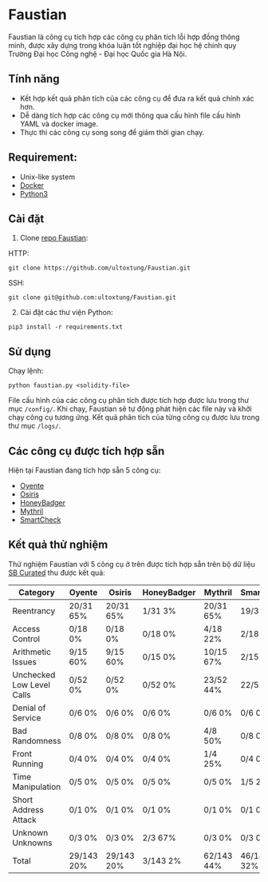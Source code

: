 # Faustian

Faustian là công cụ tích hợp các công cụ phân tích lỗi hợp đồng thông minh, được xây dựng trong khóa luận tốt nghiệp đại học hệ chính quy Trường Đại học Công nghệ - Đại học Quốc gia Hà Nội.

## Tính năng
-   Kết hợp kết quả phân tích của các công cụ để đưa ra kết quả chính xác hơn.
-   Dễ dàng tích hợp các công cụ mới thông qua cấu hình file cấu hình YAML và docker image.
-   Thực thi các công cụ song song để giảm thời gian chạy.

## Requirement:
-   Unix-like system
-   [Docker](https://docs.docker.com/install)
-   [Python3](https://www.python.org)

## Cài đặt
1. Clone [repo Faustian](https://github.com/ultoxtung/Faustian):

HTTP:
```
git clone https://github.com/ultoxtung/Faustian.git
```

SSH:
```
git clone git@github.com:ultoxtung/Faustian.git
```

2. Cài đặt các thư viện Python:

```
pip3 install -r requirements.txt
```

## Sử dụng

Chạy lệnh:
```
python faustian.py <solidity-file>
```

File cấu hình của các công cụ phân tích được tích hợp được lưu trong thư mục `/config/`. Khi chạy, Faustian sẽ tự động phát hiện các file này và khởi chạy công cụ tương ứng. Kết quả phân tích của từng công cụ được lưu trong thư mục `/logs/`.

## Các công cụ được tích hợp sẵn

Hiện tại Faustian đang tích hợp sẵn 5 công cụ:
-   [Oyente](https://github.com/enzymefinance/oyente)
-   [Osiris](https://github.com/christoftorres/Osiris)
-   [HoneyBadger](https://github.com/christoftorres/HoneyBadger)
-   [Mythril](https://github.com/ConsenSys/mythril)
-   [SmartCheck](https://github.com/smartdec/smartcheck)

## Kết quả thử nghiệm

Thử nghiệm Faustian với 5 công cụ ở trên được tích hợp sẵn trên bộ dữ liệu [SB Curated](https://github.com/smartbugs/smartbugs/tree/master/dataset) thu được kết quả:

|  Category                 |    Oyente   |    Osiris   | HoneyBadger |   Mythril   | SmartCheck  |    Total    |
| ------------------------- | ----------- | ----------- | ----------- | ----------- | ----------- | ----------- |
| Reentrancy                | 20/31   65% | 20/31   65% |  1/31    3% | 20/31   65% | 19/31   61% | 23/31   74% |
| Access Control            |  0/18    0% |  0/18    0% |  0/18    0% |  4/18   22% |  2/18   11% |  4/18   22% |
| Arithmetic Issues         |  9/15   60% |  9/15   60% |  0/15    0% | 10/15   67% |  2/15   13% | 12/15   80% |
| Unchecked Low Level Calls |  0/52    0% |  0/52    0% |  0/52    0% | 23/52   44% | 22/52   42% | 25/52   48% |
| Denial of Service         |  0/6     0% |  0/6     0% |  0/6     0% |  0/6     0% |  0/6     0% |  0/6     0% |
| Bad Randomness            |  0/8     0% |  0/8     0% |  0/8     0% |  4/8    50% |  0/8     0% |  4/8    50% |
| Front Running             |  0/4     0% |  0/4     0% |  0/4     0% |  1/4    25% |  0/4     0% |  1/4    25% |
| Time Manipulation         |  0/5     0% |  0/5     0% |  0/5     0% |  0/5     0% |  1/5    20% |  1/5    20% |
| Short Address Attack      |  0/1     0% |  0/1     0% |  0/1     0% |  0/1     0% |  0/1     0% |  0/1     0% |
| Unknown Unknowns          |  0/3     0% |  0/3     0% |  2/3    67% |  0/3     0% |  0/3     0% |  2/3    67% |
| Total                     | 29/143  20% | 29/143  20% |  3/143   2% | 62/143  44% | 46/143  32% | 72/143  50% |